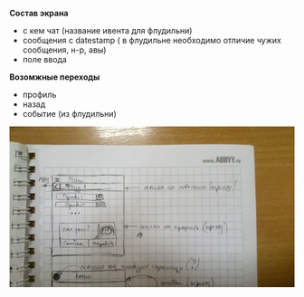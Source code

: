 **Состав экрана**
* с кем чат (название ивента для флудильни)
* сообщения с datestamp ( в флудильне необходимо отличие чужих сообщения, н-р, авы)
* поле ввода

**Возомжные переходы**
* профиль
* назад
* событие (из флудильни)

![screen view](https://github.com/ivlevdm/technotrack-android-1/blob/master/screens/chat/chat_screen.jpg)
